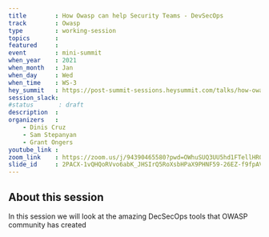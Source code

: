 ```yaml
---
title        : How Owasp can help Security Teams - DevSecOps
track        : Owasp
type         : working-session
topics       :
featured     :
event        : mini-summit
when_year    : 2021
when_month   : Jan
when_day     : Wed
when_time    : WS-3
hey_summit   : https://post-summit-sessions.heysummit.com/talks/how-owasp-can-help-security-teams-devsecops-1/
session_slack:
#status       : draft
description  :
organizers   :
    - Dinis Cruz
    - Sam Stepanyan
    - Grant Ongers
youtube_link :
zoom_link    : https://zoom.us/j/94390465580?pwd=OWhuSUQ3UU5hd1FTellHRGpYL0U5UT09
slide_id     : 2PACX-1vQHQoRVvo6abK_JHSIrQ5RoXsbHPaX9PHNF59-26EZ-f9fpAVNV8hAqkKZqHwZPnIxmtPVc6QWqw6Dc
---
```


## About this session

In this session we will look at the amazing DecSecOps tools that OWASP community has created


